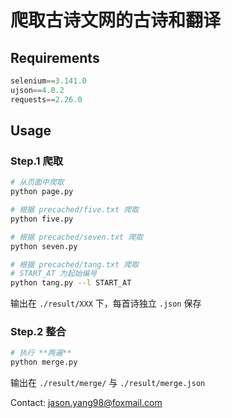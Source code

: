 # 爬取古诗文网的古诗和翻译

## Requirements

```python
selenium==3.141.0
ujson==4.0.2
requests==2.26.0
```

## Usage

### Step.1 爬取

```sh
# 从页面中爬取
python page.py

# 根据 precached/five.txt 爬取
python five.py

# 根据 precached/seven.txt 爬取
python seven.py

# 根据 precached/tang.txt 爬取
# START_AT 为起始编号
python tang.py --l START_AT
```

输出在 `./result/XXX` 下，每首诗独立 `.json` 保存

### Step.2 整合

```sh
# 执行 **两遍**
python merge.py
```

输出在 `./result/merge/` 与 `./result/merge.json`


Contact: [jason.yang98@foxmail.com](mailto:jason.yang98@foxmail.com)